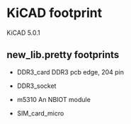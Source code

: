 # KiCAD footprint

KiCAD 5.0.1

## new_lib.pretty footprints

- DDR3_card
  DDR3 pcb edge, 204 pin

- DDR3_socket

- m5310
  An NBIOT  module
  
- SIM_card_micro

##
